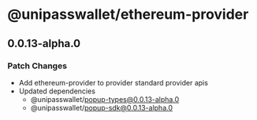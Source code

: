 # @unipasswallet/ethereum-provider

## 0.0.13-alpha.0

### Patch Changes

- Add ethereum-provider to provider standard provider apis
- Updated dependencies
  - @unipasswallet/popup-types@0.0.13-alpha.0
  - @unipasswallet/popup-sdk@0.0.13-alpha.0
